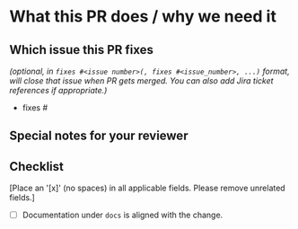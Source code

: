 <!--
Thank you for contributing to New Relic Agent Control! Before you submit this PR we'd like to
make sure you are aware of our technical requirements:

* https://github.com/newrelic/newrelic-agent-control/blob/main/CONTRIBUTING.md

Following our best practices right from the start will accelerate the review process and
help get your PR merged quicker.

When updates to your PR are requested, please add new commits and do not squash the
history. This will make it easier to identify new changes. The PR will be squashed
anyways when it is merged. Thanks.

For fast feedback, please @-mention maintainers.

Please make sure you test your changes before you push them. Once pushed, a Github Action
will run across your changes and do some initial checks and linting. These checks can take a while, but we nonetheless require them to pass before we even continue reviewing your changes.

And do NOT forget to update documentation! Check the contents of the `docs` directory and apply changes as required. To quickly locate potential places that might need updating, search for expressions like "currently" or "as of now".
-->

# What this PR does / why we need it

## Which issue this PR fixes

*(optional, in `fixes #<issue number>(, fixes #<issue_number>, ...)` format, will close that issue when PR gets merged. You can also add Jira ticket references if appropriate.)*

- fixes #

## Special notes for your reviewer

## Checklist

[Place an '[x]' (no spaces) in all applicable fields. Please remove unrelated fields.]

- [ ] Documentation under `docs` is aligned with the change.
